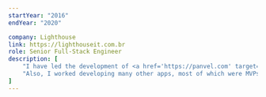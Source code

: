 ```yaml
---
startYear: "2016"
endYear: "2020"

company: Lighthouse
link: https://lighthouseit.com.br
role: Senior Full-Stack Engineer
description: [
    "I have led the development of <a href='https://panvel.com' target='_blank'>Panvel</a>’s new e-commerce app, which is the largest pharmaceutical company in Southern Brazil. Panvel was Lighthouse's main customer at that time, and the success of this project significantly increased the company's visibility.",
    "Also, I worked developing many other apps, most of which were MVPs for small businesses.",
]
---
```

